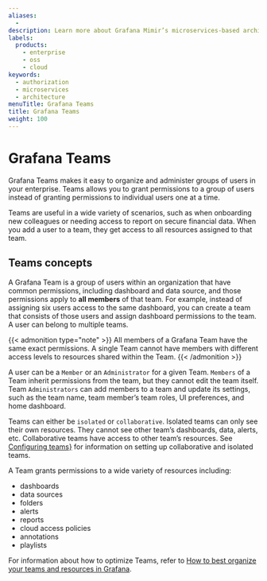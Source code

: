 ```yaml
---
aliases:
  - 
description: Learn more about Grafana Mimir’s microservices-based architecture.
labels:
  products:
    - enterprise
    - oss
    - cloud
keywords:
  - authorization
  - microservices
  - architecture
menuTitle: Grafana Teams
title: Grafana Teams
weight: 100
---
```


# Grafana Teams

Grafana Teams makes it easy to organize and administer groups of users in your enterprise. Teams allows you to grant permissions to a group of users instead of granting permissions to individual users one at a time.

Teams are useful in a wide variety of scenarios, such as when onboarding new colleagues or needing access to report on secure financial data. When you add a user to a team, they get access to all resources assigned to that team.

## Teams concepts

A Grafana Team is a group of users within an organization that have common permissions, including dashboard and data source, and those permissions apply to **all members** of that team. For example, instead of assigning six users access to the same dashboard, you can create a team that consists of those users and assign dashboard permissions to the team. A user can belong to multiple teams.

{{< admonition type="note" >}}
All members of a Grafana Team have the same exact permissions. A single Team cannot have members with different access levels to resources shared within the Team.
{{< /admonition >}}

A user can be a `Member` or an `Administrator` for a given Team. `Members` of a Team inherit permissions from the team, but they cannot edit the team itself. Team `Administrators` can add members to a team and update its settings, such as the team name, team member’s team roles, UI preferences, and home dashboard.

Teams can either be `isolated` or `collaborative`. Isolated teams can only see their own resources. They cannot see other team’s dashboards, data, alerts, etc. Collaborative teams have access to other team’s resources. See [Configuring teams}]() for information on setting up collaborative and isolated teams.

A Team grants permissions to a wide variety of resources including:

- dashboards
- data sources
- folders
- alerts
- reports
- cloud access policies
- annotations
- playlists

For information about how to optimize Teams, refer to [How to best organize your teams and resources in Grafana](https://grafana.com/blog/2022/03/14/how-to-best-organize-your-teams-and-resources-in-grafana/).



